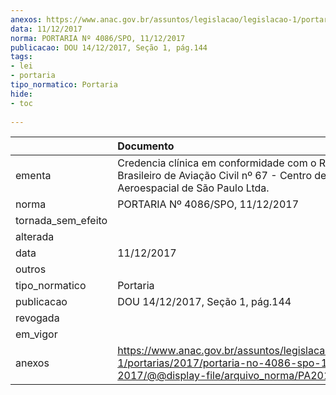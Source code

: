```yaml
---
anexos: https://www.anac.gov.br/assuntos/legislacao/legislacao-1/portarias/2017/portaria-no-4086-spo-11-12-2017/@@display-file/arquivo_norma/PA2017-4086.pdf
data: 11/12/2017
norma: PORTARIA Nº 4086/SPO, 11/12/2017
publicacao: DOU 14/12/2017, Seção 1, pág.144
tags:
- lei
- portaria
tipo_normatico: Portaria
hide: 
- toc 
 
---
```


|                    | Documento                                                                                                                                            |
|:-------------------|:-----------------------------------------------------------------------------------------------------------------------------------------------------|
| ementa             | Credencia clínica em conformidade com o Regulamento Brasileiro de Aviação Civil nº 67 - Centro de Medicina Aeroespacial de São Paulo Ltda.           |
| norma              | PORTARIA Nº 4086/SPO, 11/12/2017                                                                                                                     |
| tornada_sem_efeito |                                                                                                                                                      |
| alterada           |                                                                                                                                                      |
| data               | 11/12/2017                                                                                                                                           |
| outros             |                                                                                                                                                      |
| tipo_normatico     | Portaria                                                                                                                                             |
| publicacao         | DOU 14/12/2017, Seção 1, pág.144                                                                                                                     |
| revogada           |                                                                                                                                                      |
| em_vigor           |                                                                                                                                                      |
| anexos             | https://www.anac.gov.br/assuntos/legislacao/legislacao-1/portarias/2017/portaria-no-4086-spo-11-12-2017/@@display-file/arquivo_norma/PA2017-4086.pdf |